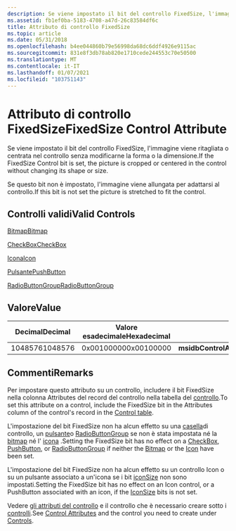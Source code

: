 ```yaml
---
description: Se viene impostato il bit del controllo FixedSize, l'immagine viene ritagliata o centrata nel controllo senza modificarne la forma o la dimensione.
ms.assetid: fb1ef0ba-5183-4708-a47d-26c83584df6c
title: Attributo di controllo FixedSize
ms.topic: article
ms.date: 05/31/2018
ms.openlocfilehash: b4ee044860b79e56998da68dc6ddf4926e9115ac
ms.sourcegitcommit: 831e8f3db78ab820e1710cede244553c70e50500
ms.translationtype: MT
ms.contentlocale: it-IT
ms.lasthandoff: 01/07/2021
ms.locfileid: "103751143"
---
```

# <a name="fixedsize-control-attribute"></a><span data-ttu-id="935c9-103">Attributo di controllo FixedSize</span><span class="sxs-lookup"><span data-stu-id="935c9-103">FixedSize Control Attribute</span></span>

<span data-ttu-id="935c9-104">Se viene impostato il bit del controllo FixedSize, l'immagine viene ritagliata o centrata nel controllo senza modificarne la forma o la dimensione.</span><span class="sxs-lookup"><span data-stu-id="935c9-104">If the FixedSize Control bit is set, the picture is cropped or centered in the control without changing its shape or size.</span></span>

<span data-ttu-id="935c9-105">Se questo bit non è impostato, l'immagine viene allungata per adattarsi al controllo.</span><span class="sxs-lookup"><span data-stu-id="935c9-105">If this bit is not set the picture is stretched to fit the control.</span></span>

## <a name="valid-controls"></a><span data-ttu-id="935c9-106">Controlli validi</span><span class="sxs-lookup"><span data-stu-id="935c9-106">Valid Controls</span></span>

[<span data-ttu-id="935c9-107">Bitmap</span><span class="sxs-lookup"><span data-stu-id="935c9-107">Bitmap</span></span>](bitmap-control.md)

[<span data-ttu-id="935c9-108">CheckBox</span><span class="sxs-lookup"><span data-stu-id="935c9-108">CheckBox</span></span>](checkbox-control.md)

[<span data-ttu-id="935c9-109">Icona</span><span class="sxs-lookup"><span data-stu-id="935c9-109">Icon</span></span>](icon-control.md)

[<span data-ttu-id="935c9-110">Pulsante</span><span class="sxs-lookup"><span data-stu-id="935c9-110">PushButton</span></span>](pushbutton-control.md)

[<span data-ttu-id="935c9-111">RadioButtonGroup</span><span class="sxs-lookup"><span data-stu-id="935c9-111">RadioButtonGroup</span></span>](radiobuttongroup-control.md)

## <a name="value"></a><span data-ttu-id="935c9-112">Valore</span><span class="sxs-lookup"><span data-stu-id="935c9-112">Value</span></span>



| <span data-ttu-id="935c9-113">Decimal</span><span class="sxs-lookup"><span data-stu-id="935c9-113">Decimal</span></span> | <span data-ttu-id="935c9-114">Valore esadecimale</span><span class="sxs-lookup"><span data-stu-id="935c9-114">Hexadecimal</span></span> | <span data-ttu-id="935c9-115">Costante</span><span class="sxs-lookup"><span data-stu-id="935c9-115">Constant</span></span>                            |
|---------|-------------|-------------------------------------|
| <span data-ttu-id="935c9-116">1048576</span><span class="sxs-lookup"><span data-stu-id="935c9-116">1048576</span></span> | <span data-ttu-id="935c9-117">0x00100000</span><span class="sxs-lookup"><span data-stu-id="935c9-117">0x00100000</span></span>  | <span data-ttu-id="935c9-118">**msidbControlAttributesFixedSize**</span><span class="sxs-lookup"><span data-stu-id="935c9-118">**msidbControlAttributesFixedSize**</span></span> |



 

## <a name="remarks"></a><span data-ttu-id="935c9-119">Commenti</span><span class="sxs-lookup"><span data-stu-id="935c9-119">Remarks</span></span>

<span data-ttu-id="935c9-120">Per impostare questo attributo su un controllo, includere il bit FixedSize nella colonna Attributes del record del controllo nella tabella del [controllo](control-table.md).</span><span class="sxs-lookup"><span data-stu-id="935c9-120">To set this attribute on a control, include the FixedSize bit in the Attributes column of the control's record in the [Control table](control-table.md).</span></span>

<span data-ttu-id="935c9-121">L'impostazione del bit FixedSize non ha alcun effetto su una [casella](checkbox-control.md)di controllo, un [pulsante](pushbutton-control.md)o [RadioButtonGroup](radiobuttongroup-control.md) se non è stata impostata né la [bitmap](bitmap-control-attribute.md) né l' [icona](icon-control-attribute.md) .</span><span class="sxs-lookup"><span data-stu-id="935c9-121">Setting the FixedSize bit has no effect on a [CheckBox](checkbox-control.md), [PushButton](pushbutton-control.md), or [RadioButtonGroup](radiobuttongroup-control.md) if neither the [Bitmap](bitmap-control-attribute.md) or the [Icon](icon-control-attribute.md) have been set.</span></span>

<span data-ttu-id="935c9-122">L'impostazione del bit FixedSize non ha alcun effetto su un controllo Icon o su un pulsante associato a un'icona se i bit [iconSize](iconsize-control-attribute.md) non sono impostati.</span><span class="sxs-lookup"><span data-stu-id="935c9-122">Setting the FixedSize bit has no effect on an Icon control, or a PushButton associated with an icon, if the [IconSize](iconsize-control-attribute.md) bits is not set.</span></span>

<span data-ttu-id="935c9-123">Vedere [gli attributi del controllo](control-attributes.md) e il controllo che è necessario creare sotto i [controlli](controls.md).</span><span class="sxs-lookup"><span data-stu-id="935c9-123">See [Control Attributes](control-attributes.md) and the control you need to create under [Controls](controls.md).</span></span>

 

 



